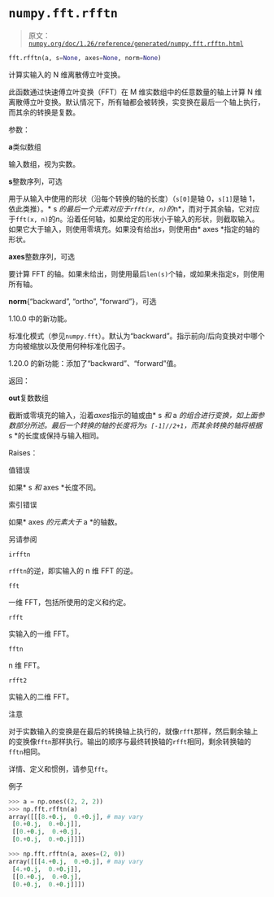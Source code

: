 # `numpy.fft.rfftn`

> 原文：[`numpy.org/doc/1.26/reference/generated/numpy.fft.rfftn.html`](https://numpy.org/doc/1.26/reference/generated/numpy.fft.rfftn.html)

```py
fft.rfftn(a, s=None, axes=None, norm=None)
```

计算实输入的 N 维离散傅立叶变换。

此函数通过快速傅立叶变换（FFT）在 M 维实数组中的任意数量的轴上计算 N 维离散傅立叶变换。默认情况下，所有轴都会被转换，实变换在最后一个轴上执行，而其余的转换是复数。

参数：

**a**类似数组

输入数组，视为实数。

**s**整数序列，可选

用于从输入中使用的形状（沿每个转换的轴的长度）（`s[0]`是轴 0，`s[1]`是轴 1，依此类推）。* s *的最后一个元素对应于`rfft(x, n)`的*n*，而对于其余轴，它对应于`fft(x, n)`的*n*。沿着任何轴，如果给定的形状小于输入的形状，则截取输入。如果它大于输入，则使用零填充。如果没有给出*s*，则使用由* axes *指定的轴的形状。

**axes**整数序列，可选

要计算 FFT 的轴。如果未给出，则使用最后`len(s)`个轴，或如果未指定*s*，则使用所有轴。

**norm**{“backward”, “ortho”, “forward”}，可选

1.10.0 中的新功能。

标准化模式（参见`numpy.fft`）。默认为“backward”。指示前向/后向变换对中哪个方向被缩放以及使用何种标准化因子。

1.20.0 的新功能：添加了“backward”、“forward”值。

返回：

**out**复数数组

截断或零填充的输入，沿着*axes*指示的轴或由* s *和* a *的组合进行变换，如上面参数部分所述。最后一个转换的轴的长度将为`s [-1]//2+1`，而其余转换的轴将根据* s *的长度或保持与输入相同。

Raises：

值错误

如果* s *和* axes *长度不同。

索引错误

如果* axes *的元素大于* a *的轴数。

另请参阅

`irfftn`

`rfftn`的逆，即实输入的 n 维 FFT 的逆。

`fft`

一维 FFT，包括所使用的定义和约定。

`rfft`

实输入的一维 FFT。

`fftn`

n 维 FFT。

`rfft2`

实输入的二维 FFT。

注意

对于实数输入的变换是在最后的转换轴上执行的，就像`rfft`那样，然后剩余轴上的变换像`fftn`那样执行。输出的顺序与最终转换轴的`rfft`相同，剩余转换轴的`fftn`相同。

详情、定义和惯例，请参见`fft`。

例子

```py
>>> a = np.ones((2, 2, 2))
>>> np.fft.rfftn(a)
array([[[8.+0.j,  0.+0.j], # may vary
 [0.+0.j,  0.+0.j]],
 [[0.+0.j,  0.+0.j],
 [0.+0.j,  0.+0.j]]]) 
```

```py
>>> np.fft.rfftn(a, axes=(2, 0))
array([[[4.+0.j,  0.+0.j], # may vary
 [4.+0.j,  0.+0.j]],
 [[0.+0.j,  0.+0.j],
 [0.+0.j,  0.+0.j]]]) 
```
